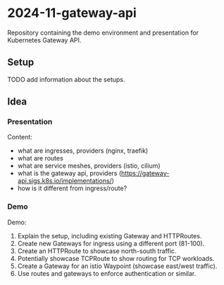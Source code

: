 # 2024-11-gateway-api

Repository containing the demo environment and presentation for Kubernetes Gateway API.

## Setup

TODO add information about the setups.

## Idea

### Presentation

Content:

- what are ingresses, providers (nginx, traefik)
- what are routes
- what are service meshes, providers (istio, cilium)
- what is the gateway api, providers (https://gateway-api.sigs.k8s.io/implementations/)
- how is it different from ingress/route?

### Demo

Demo:

1. Explain the setup, including existing Gateway and HTTPRoutes.
2. Create new Gateways for ingress using a different port (81-100).
3. Create an HTTPRoute to showcase north-south traffic.
4. Potentially showcase TCPRoute to show routing for TCP workloads.
5. Create a Gateway for an istio Waypoint (showcase east/west traffic).
6. Use routes and gateways to enforce authentication or similar.
